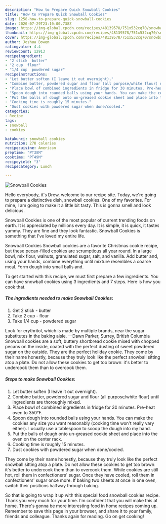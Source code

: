 ```yaml
---
description: "How to Prepare Quick Snowball Cookies"
title: "How to Prepare Quick Snowball Cookies"
slug: 1258-how-to-prepare-quick-snowball-cookies
date: 2020-07-29T23:10:00.738Z
image: https://img-global.cpcdn.com/recipes/48139578/751x532cq70/snowball-cookies-recipe-main-photo.jpg
thumbnail: https://img-global.cpcdn.com/recipes/48139578/751x532cq70/snowball-cookies-recipe-main-photo.jpg
cover: https://img-global.cpcdn.com/recipes/48139578/751x532cq70/snowball-cookies-recipe-main-photo.jpg
author: Joshua Bowen
ratingvalue: 4.4
reviewcount: 12913
recipeingredient:
- "2 stick  butter"
- "2 cup  flour"
- "1/4 cup  powdered sugar"
recipeinstructions:
- "Let butter soften (I leave it out overnight)."
- "Combine butter, powdered sugar and flour (all purpose/white flour) until ingredients are thoroughly mixed."
- "Place bowl of combined ingredients in fridge for 30 minutes. Pre-heat oven to 350°F."
- "Spoon dough into rounded balls using your hands. You can make the cookies any size you want reasonably (cooking time won&#39;t really vary either). I usually use a tablespoon to scoop the dough into my hand."
- "Put the balls of dough onto un-greased cookie sheet and place into the oven on the center rack."
- "Cooking time is roughly 15 minutes."
- "Dust cookies with powdered sugar when done/cooled."
categories:
- Recipe
tags:
- snowball
- cookies

katakunci: snowball cookies 
nutrition: 278 calories
recipecuisine: American
preptime: "PT38M"
cooktime: "PT49M"
recipeyield: "3"
recipecategory: Lunch

---
```



![Snowball Cookies](https://img-global.cpcdn.com/recipes/48139578/751x532cq70/snowball-cookies-recipe-main-photo.jpg)

Hello everybody, it's Drew, welcome to our recipe site. Today, we're going to prepare a distinctive dish, snowball cookies. One of my favorites. For mine, I am going to make it a little bit tasty. This is gonna smell and look delicious.

Snowball Cookies is one of the most popular of current trending foods on earth. It is appreciated by millions every day. It is simple, it is quick, it tastes yummy. They are fine and they look fantastic. Snowball Cookies is something that I've loved my entire life.

Snowball Cookies Snowball cookies are a favorite Christmas cookie recipe, but these pecan-filled cookies are scrumptious all year round. In a large bowl, mix flour, walnuts, granulated sugar, salt, and vanilla. Add butter and, using your hands, combine everything until mixture resembles a coarse meal. Form dough into small balls and.


To get started with this recipe, we must first prepare a few ingredients. You can have snowball cookies using 3 ingredients and 7 steps. Here is how you cook that.

<!--inarticleads1-->

##### The ingredients needed to make Snowball Cookies:

1. Get 2 stick - butter
1. Take 2 cup - flour
1. Take 1/4 cup - powdered sugar


Look for erythritol, which is made by multiple brands, near the sugar substitutes in the baking aisle. —Dawn Parker, Surrey, British Columbia Snowball cookies are a soft, buttery shortbread cookie mixed with chopped pecans on the inside, coated with the perfect dusting of sweet powdered sugar on the outside. They are the perfect holiday cookie. They come by their name honestly, because they truly look like the perfect snowball sitting atop a plate. Do not allow these cookies to get too brown: it&#39;s better to undercook them than to overcook them. 

<!--inarticleads2-->

##### Steps to make Snowball Cookies:

1. Let butter soften (I leave it out overnight).
1. Combine butter, powdered sugar and flour (all purpose/white flour) until ingredients are thoroughly mixed.
1. Place bowl of combined ingredients in fridge for 30 minutes. Pre-heat oven to 350°F.
1. Spoon dough into rounded balls using your hands. You can make the cookies any size you want reasonably (cooking time won&#39;t really vary either). I usually use a tablespoon to scoop the dough into my hand.
1. Put the balls of dough onto un-greased cookie sheet and place into the oven on the center rack.
1. Cooking time is roughly 15 minutes.
1. Dust cookies with powdered sugar when done/cooled.


They come by their name honestly, because they truly look like the perfect snowball sitting atop a plate. Do not allow these cookies to get too brown: it&#39;s better to undercook them than to overcook them. While cookies are still hot, roll them in confectioners&#39; sugar. Once they have cooled, roll them in confectioners&#39; sugar once more. If baking two sheets at once in one oven, switch their positions halfway through baking. 

So that is going to wrap it up with this special food snowball cookies recipe. Thank you very much for your time. I'm confident that you will make this at home. There's gonna be more interesting food in home recipes coming up. Remember to save this page in your browser, and share it to your family, friends and colleague. Thanks again for reading. Go on get cooking!
